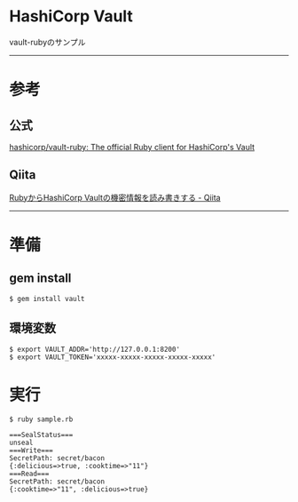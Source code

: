# HashiCorp Vault

vault-rubyのサンプル

---

# 参考

## 公式
[hashicorp/vault\-ruby: The official Ruby client for HashiCorp's Vault](https://github.com/hashicorp/vault-ruby)

## Qiita
[RubyからHashiCorp Vaultの機密情報を読み書きする \- Qiita](https://qiita.com/NaokiIshimura/items/3cb7d2c009c6b714a444)

---

# 準備

## gem install

```shell
$ gem install vault
```

## 環境変数

```shell
$ export VAULT_ADDR='http://127.0.0.1:8200'
$ export VAULT_TOKEN='xxxxx-xxxxx-xxxxx-xxxxx-xxxxx'
```

# 実行

```shell
$ ruby sample.rb

===SealStatus===
unseal
===Write===
SecretPath: secret/bacon
{:delicious=>true, :cooktime=>"11"}
===Read===
SecretPath: secret/bacon
{:cooktime=>"11", :delicious=>true}
```
